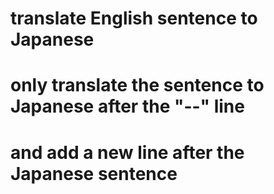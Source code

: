# translate English sentence to Japanese
# only translate the sentence to Japanese after the "--" line
# and add a new line after the Japanese sentence

